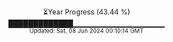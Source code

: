 <p align="center">
⏳Year Progress (43.44 %)<br>
█████████████▁▁▁▁▁▁▁▁▁▁▁▁▁▁▁▁▁ <br>
<sub>Updated: Sat, 08 Jun 2024 00:10:14 GMT</sub>
</p>


